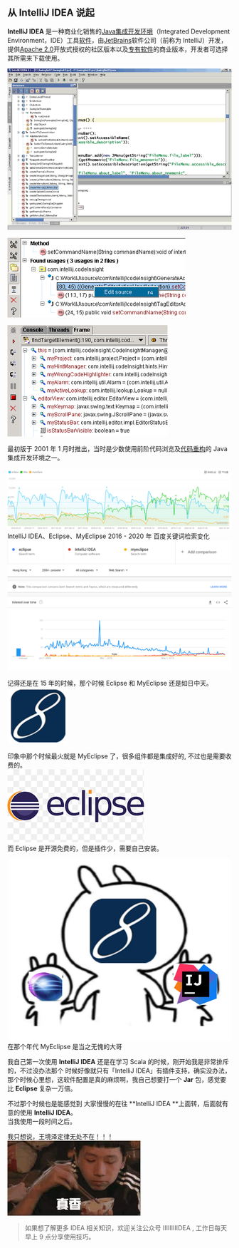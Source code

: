 ## 从 IntelliJ IDEA 说起

**IntelliJ IDEA** 是一种商业化销售的[Java](https://zh.wikipedia.org/wiki/Java)[集成开发环境](https://zh.wikipedia.org/wiki/%E9%9B%86%E6%88%90%E5%BC%80%E5%8F%91%E7%8E%AF%E5%A2%83)（Integrated Development Environment，IDE）工具[软件](https://zh.wikipedia.org/wiki/%E8%BD%AF%E4%BB%B6)，由[JetBrains](https://zh.wikipedia.org/wiki/JetBrains%E5%85%AC%E5%8F%B8)软件公司（前称为 IntelliJ）开发，提供[Apache 2.0](https://zh.wikipedia.org/wiki/Apache_License)开放式授权的社区版本以及[专有软件](https://zh.wikipedia.org/wiki/%E5%B0%88%E6%9C%89%E8%BB%9F%E4%BB%B6)的商业版本，开发者可选择其所需来下载使用。

![image.png](/images/pre-idea/310ef6786ab42b0ddd89981a04cbcc4e.png)

![image.png](/images/pre-idea/97a829aca212c9fe452f9b13f4ff5b48.png)

![image.png](/images/pre-idea/b52f2722ca698a89111a9f75e6cd33d0.png)

最初版于 2001 年 1 月时推出，当时是少数使用前阶代码浏览及[代码重构](https://zh.wikipedia.org/wiki/%E4%BB%A3%E7%A0%81%E9%87%8D%E6%9E%84)的 Java 集成开发环境之一。

![image.png](/images/pre-idea/77cb6e2c89cd9addde89954ae10a1f51.png)<br />IntelliJ IDEA、Eclipse、MyEclipse 2016 - 2020 年 百度关键词检索变化<br />![image.png](/images/pre-idea/73d1d4a4a3122cf91e815047bd1f05a6.png)

记得还是在 15 年的时候，那个时候 Eclipse 和 MyEclipse 还是如日中天。<br />![image.png](/images/pre-idea/ee1206ab36157d48a4c4619e1367aaa2.png)

印象中那个时候最火就是 MyEclipse 了，很多组件都是集成好的, 不过也是需要收费的。<br />![image.png](/images/pre-idea/26a6f5f7c95ec4b3c3b09188533c6191.png)<br />而 Eclipse 是开源免费的，但是插件少，需要自己安装。

![](/images/pre-idea/5ff25e9d6348a57187acd80208b86afe.png)<br />在那个年代 MyEclipse 是当之无愧的大哥

我自己第一次使用 **IntelliJ IDEA** 还是在学习 Scala 的时候，刚开始我是非常排斥的，不过没办法那个 时候好像就只有「IntelliJ IDEA」有插件支持，确实没办法，那个时候心里想，这软件配置是真的麻烦啊，我自己想要打一个 **Jar** 包，感觉要比 **Eclipse** 复杂一万倍。

不过那个时候也是能感觉到 大家慢慢的在往 **IntelliJ IDEA **上面转，后面就有意的使用 **IntelliJ IDEA**。<br />当我使用一段时间之后。

我只想说，王境泽定律无处不在！！！<br />![image.png](/images/pre-idea/a2bf692b355ad9286755364c177dfe80.png)

> 如果想了解更多 IDEA 相关知识，欢迎关注公众号 IIIIIIIIIDEA , 工作日每天早上 9 点分享使用技巧。
